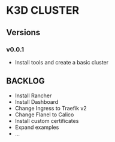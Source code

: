 # K3D CLUSTER

## Versions

### v0.0.1

* Install tools and create a basic cluster


## BACKLOG

* Install Rancher
* Install Dashboard
* Change Ingress to Traefik v2
* Change Flanel to Calico
* Install custom certificates
* Expand examples
* ...